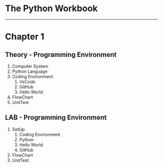 # The Python Workbook
---
# Chapter 1
## Theory - Programming Environment
1. Computer System
2. Python Language
3. Coding Environment
    1. VsCode
    2. GitHub
    3. Hello World
4. FlowChart
5. UnitTest

## LAB - Programming Environment
1. SetUp
    1. Coding Environment
    2. Python
    3. Hello World
    4. GitHub
2. FlowChart
3. UnitTest
